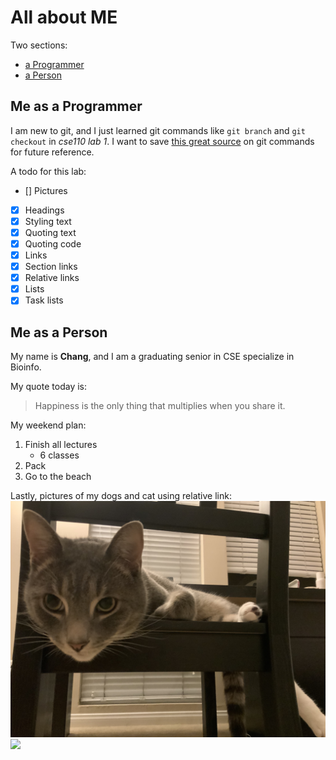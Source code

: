 # All about ME

Two sections:
  - [a Programmer](#me-as-a-programmer)
  - [a Person](#me-as-a-person)

## Me as a Programmer

I am new to git, and I just learned git commands like `git branch` and `git checkout` in *cse110 lab 1*. I want to save [this great source](http://guides.beanstalkapp.com/version-control/common-git-commands.html) on git commands for future reference.

A todo for this lab:
- [] Pictures
- [x] Headings
- [x] Styling text
- [x] Quoting text
- [x] Quoting code
- [x] Links
- [x] Section links
- [x] Relative links
- [x] Lists
- [x] Task lists

## Me as a Person
My name is **Chang**, and I am a graduating senior in CSE specialize in Bioinfo.  

My quote today is: 
> Happiness is the only thing that multiplies when you share it.

My weekend plan:
1. Finish all lectures
   - 6 classes
2. Pack
3. Go to the beach

Lastly, pictures of my dogs and cat using relative link:
![](pictures/cat.jpg)
![]([pictures/dog.jpg)